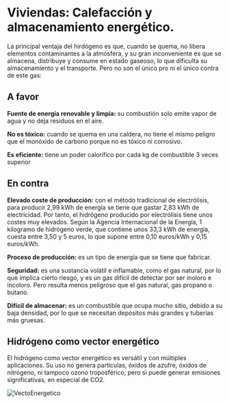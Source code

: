 # Viviendas: Calefacción y almacenamiento energético.


La principal ventaja del hirdógeno es que, cuando se quema, no libera elementos contaminantes a la atmósfera, y su gran inconveniente es que se almacena, distribuye y consume en estado gaseoso, lo que dificulta su almacenamiento y el transporte. Pero no son el único pro ni el único contra de este gas:

## A favor
**Fuente de energía renovable y limpia:** su combustión solo emite vapor de agua y no deja residuos en el aire.

**No es tóxico:** cuando se quema en una caldera, no tiene el mismo peligro que el monóxido de carbono porque no es tóxico ni corrosivo.

**Es eficiente:** tiene un poder calorífico por cada kg de combustible 3 veces superior

## En contra
**Elevado coste de producción:** con el método tradicional de electrólisis, para producir 2,99 kWh de energía se tiene que gastar 2,83 kWh de electricidad. Por tanto, el hidrógeno producido por electrólisis tiene unos costes muy elevados. Según la Agencia Internacional de la Energía, 1 kilogramo de hidrógeno verde, que contiene unos 33,3 kWh de energía, cuesta entre 3,50 y 5 euros, lo que supone entre 0,10 euros/kWh y 0,15 euros/kWh.

**Proceso de producción:** es un tipo de energía que se tiene que fabricar.

**Seguridad:** es una sustancia volátil e inflamable, como el gas natural, por lo que implica cierto riesgo, y es un gas difícil de detectar por ser inoloro e incoloro. Pero resulta menos peligroso que el gas natural, gas propano o butano.

**Difícil de almacenar:** es un combustible que ocupa mucho sitio, debido a su baja densidad, por lo que se necesitan depósitos más grandes y tuberías más gruesas. 

## Hidrógeno como vector energético

El hidrógeno como vector energético es versátil y con múltiples aplicaciones. Su uso no genera partículas, óxidos de azufre, óxidos de nitrógeno, ni tampoco ozono troposférico, pero si puede generar emisiones significativas, en especial de CO2.

![VectoEnergetico](img/vector.jpg)

